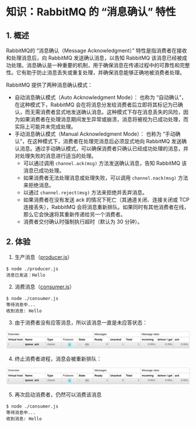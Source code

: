 # 知识：RabbitMQ 的 “消息确认” 特性

## 1. 概述

RabbitMQ的 “消息确认（Message Acknowledgment）” 特性是指消费者在接收和处理消息后，向 RabbitMQ 发送确认消息，以告知 RabbitMQ 该消息已经被成功处理。消息确认是一种重要的机制，用于确保消息在传递过程中的可靠性和完整性。它有助于防止消息丢失或重复处理，并确保消息能够正确地被消费者处理。

RabbitMQ 提供了两种消息确认模式：

- 自动消息确认模式（Auto Acknowledgment Mode）： 也称为 “自动确认”，在这种模式下，RabbitMQ 会在将消息分发给消费者后立即将其标记为已确认，而无需消费者显式地发送确认消息。这种模式下存在消息丢失的风险，因为如果消费者在处理消息期间发生异常或崩溃，消息将被视为已成功处理，而实际上可能并未完成处理。
- 手动消息确认模式（Manual Acknowledgment Mode）： 也称为 “手动确认”，在这种模式下，消费者在处理完消息后必须显式地向 RabbitMQ 发送确认消息。通过手动确认模式，可以确保消费者只确认已经成功处理的消息，并对处理失败的消息进行适当的处理。
    - 可以通过调用 `channel.ack(msg)` 方法发送确认消息，告知 RabbitMQ 该消息已成功处理。
    - 如果消费者无法处理消息或处理失败，可以调用 `channel.nack(msg)` 方法来拒绝消息。
    - 以通过 `channel.reject(msg)` 方法来拒绝并丢弃消息。
    - 如果消费者在没有发送 ack 的情况下死亡（其通道关闭、连接关闭或 TCP 连接丢失），RabbitMQ 会将消息重新排队。如果同时有其他消费者在线，那么它会快速将其重新传递给另一个消费者。
    - 消费者交付确认时强制执行超时（默认为 30 分钟）。

## 2. 体验

1. 生产消息（[producer.js](producer.js)）

```shell
$ node ./producer.js
消息已发送：Hello
```

2. 消费消息（[consumer.js](consumer.js)）

```shell
$ node ./consumer.js
等待消息中...
收到消息: Hello
```

3. 由于消费者没有应答消息，所以该消息一直是未应答状态：

<img alt="unacked.png" src="img/unacked.png" width="700"/>

4. 终止消费者进程，消息会被重新排队：

<img alt="ready.png" src="img/ready.png" width="700"/>

5. 再次启动消费者，仍然可以消费该消息

```shell
$ node ./consumer.js
等待消息中...
收到消息: Hello
```
